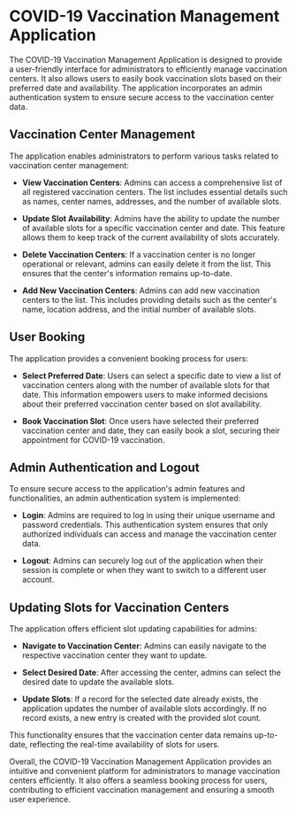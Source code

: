 # COVID-19 Vaccination Management Application

The COVID-19 Vaccination Management Application is designed to provide a user-friendly interface for administrators to efficiently manage vaccination centers. It also allows users to easily book vaccination slots based on their preferred date and availability. The application incorporates an admin authentication system to ensure secure access to the vaccination center data.

## Vaccination Center Management

The application enables administrators to perform various tasks related to vaccination center management:

- **View Vaccination Centers**: Admins can access a comprehensive list of all registered vaccination centers. The list includes essential details such as names, center names, addresses, and the number of available slots.

- **Update Slot Availability**: Admins have the ability to update the number of available slots for a specific vaccination center and date. This feature allows them to keep track of the current availability of slots accurately.

- **Delete Vaccination Centers**: If a vaccination center is no longer operational or relevant, admins can easily delete it from the list. This ensures that the center's information remains up-to-date.

- **Add New Vaccination Centers**: Admins can add new vaccination centers to the list. This includes providing details such as the center's name, location address, and the initial number of available slots.

## User Booking

The application provides a convenient booking process for users:

- **Select Preferred Date**: Users can select a specific date to view a list of vaccination centers along with the number of available slots for that date. This information empowers users to make informed decisions about their preferred vaccination center based on slot availability.

- **Book Vaccination Slot**: Once users have selected their preferred vaccination center and date, they can easily book a slot, securing their appointment for COVID-19 vaccination.

## Admin Authentication and Logout

To ensure secure access to the application's admin features and functionalities, an admin authentication system is implemented:

- **Login**: Admins are required to log in using their unique username and password credentials. This authentication system ensures that only authorized individuals can access and manage the vaccination center data.

- **Logout**: Admins can securely log out of the application when their session is complete or when they want to switch to a different user account.

## Updating Slots for Vaccination Centers

The application offers efficient slot updating capabilities for admins:

- **Navigate to Vaccination Center**: Admins can easily navigate to the respective vaccination center they want to update.

- **Select Desired Date**: After accessing the center, admins can select the desired date to update the available slots.

- **Update Slots**: If a record for the selected date already exists, the application updates the number of available slots accordingly. If no record exists, a new entry is created with the provided slot count.

This functionality ensures that the vaccination center data remains up-to-date, reflecting the real-time availability of slots for users.

Overall, the COVID-19 Vaccination Management Application provides an intuitive and convenient platform for administrators to manage vaccination centers efficiently. It also offers a seamless booking process for users, contributing to efficient vaccination management and ensuring a smooth user experience.
